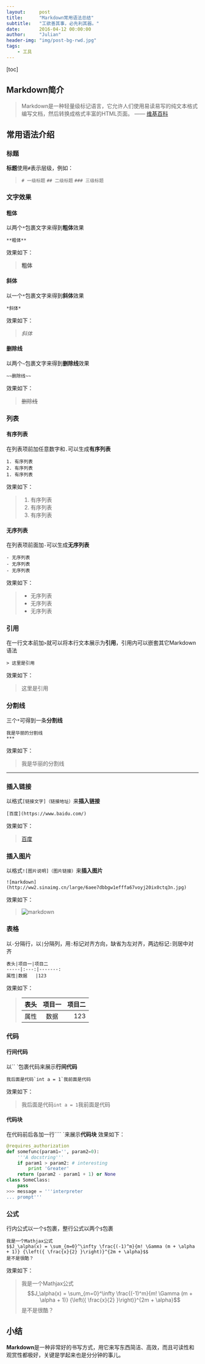```yaml
---
layout:     post
title:      "Markdown常用语法总结"
subtitle:   "工欲善其事，必先利其器。"
date:       2016-04-12 00:00:00
author:     "Julian"
header-img: "img/post-bg-rwd.jpg"
tags:
    - 工具
---
```



[toc]

## Markdown简介
> Markdown是一种轻量级标记语言，它允许人们使用易读易写的纯文本格式编写文档，然后转换成格式丰富的HTML页面。 —— [维基百科](https://zh.wikipedia.org/wiki/Markdown)

## 常用语法介绍

### 标题
**标题**使用`#`表示层级，例如：
> `# 一级标题`
> `## 二级标题`
> `### 三级标题`

### 文字效果
#### 粗体
以两个`*`包裹文字来得到**粗体**效果
```
**粗体**
```
效果如下：
>**粗体**
#### 斜体
以一个`*`包裹文字来得到**斜体**效果
```
*斜体*
```
效果如下：
>*斜体*
#### 删除线
以两个`~`包裹文字来得到**删除线**效果
```
~~删除线~~
```
效果如下：
>~~删除线~~

### 列表
#### 有序列表
在列表项前加任意数字和`.`可以生成**有序列表**
```
1. 有序列表
2. 有序列表
1. 有序列表
```
效果如下：
> 1. 有序列表
> 2. 有序列表
> 1. 有序列表
#### 无序列表
在列表项前面加`-`可以生成**无序列表**
```
- 无序列表
- 无序列表
- 无序列表
```
效果如下：
>- 无序列表
>- 无序列表
>- 无序列表

### 引用
在一行文本前加`>`就可以将本行文本展示为**引用**，引用内可以嵌套其它Markdown语法
```
> 这里是引用
```
效果如下：
> 这里是引用

### 分割线
三个`*`可得到一条**分割线**
```
我是华丽的分割线
***
```
效果如下：
>我是华丽的分割线
***

### 插入链接
以格式`[链接文字]（链接地址）`来**插入链接**
```
[百度](https://www.baidu.com/)
```
效果如下：
>[百度](https://www.baidu.com/)

### 插入图片
以格式`![图片说明]（图片链接）`来**插入图片**
```
![markdown](http://ww2.sinaimg.cn/large/6aee7dbbgw1efffa67voyj20ix0ctq3n.jpg)
```
效果如下：
>![markdown](http://ww2.sinaimg.cn/large/6aee7dbbgw1efffa67voyj20ix0ctq3n.jpg)



### 表格
以`-`分隔行，以`|`分隔列，用`:`标记对齐方向，缺省为左对齐，两边标记`:`则居中对齐
```
表头|项目一|项目二    
-----|:---:|-------:
属性|数据   |123
```
效果如下：
>表头|项目一|项目二    
>------|:-------:|-------:
>属性|  数据  |123

### 代码
#### 行间代码
以`` `包裹代码来展示**行间代码**
```
我后面是代码`int a = 1`我前面是代码
```
效果如下：
> 我后面是代码`int a = 1`我前面是代码

#### 代码块
在代码前后各加一行```` `来展示**代码块**
效果如下：
``` python
@requires_authorization
def somefunc(param1='', param2=0):
    '''A docstring'''
    if param1 > param2: # interesting
        print 'Greater'
    return (param2 - param1 + 1) or None
class SomeClass:
    pass
>>> message = '''interpreter
... prompt'''
```

### 公式
行内公式以一个`$`包裹，整行公式以两个`$`包裹
```
我是一个Mathjax公式
$$J_\alpha(x) = \sum_{m=0}^\infty \frac{(-1)^m}{m! \Gamma (m + \alpha + 1)} {\left({ \frac{x}{2} }\right)}^{2m + \alpha}$$
是不是很酷？
```
效果如下：
>我是一个Mathjax公式
>$$J_\alpha(x) = \sum_{m=0}^\infty \frac{(-1)^m}{m! \Gamma (m + \alpha + 1)} {\left({ \frac{x}{2} }\right)}^{2m + \alpha}$$
>是不是很酷？

## 小结
**Markdown**是一种非常好的书写方式，用它来写东西简洁、高效，而且可读性和观赏性都极好，关键是学起来也是分分钟的事儿。








 



